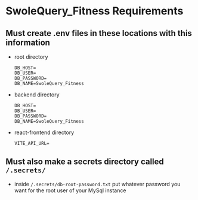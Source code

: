 # SwoleQuery_Fitness Requirements

## Must create .env files in these locations with this information

- root directory

  ```
  DB_HOST=
  DB_USER=
  DB_PASSWORD=
  DB_NAME=SwoleQuery_Fitness
  ```

- backend directory

  ```
  DB_HOST=
  DB_USER=
  DB_PASSWORD=
  DB_NAME=SwoleQuery_Fitness

  ```

- react-frontend directory
  ```
  VITE_API_URL=
  ```

## Must also make a secrets directory called `/.secrets/`

- inside `/.secrets/db-root-password.txt` put whatever password you want for the root user of your MySql instance
